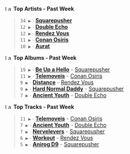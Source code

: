 <!--START_LASTFM_ARTISTS:{"period": "7day", "rows": 5}-->
<a href="https://last.fm" target="_blank"><img src="https://user-images.githubusercontent.com/17434202/215290617-e793598d-d7c9-428f-9975-156db1ba89cc.svg" alt="Last.fm Logo" width="18" height="13"/></a> **Top Artists - Past Week**

> `34 ▶️` ∙ **[Squarepusher](https://www.last.fm/music/Squarepusher)**<br/>
> `12 ▶️` ∙ **[Double Echo](https://www.last.fm/music/Double+Echo)**<br/>
> `12 ▶️` ∙ **[Rendez Vous](https://www.last.fm/music/Rendez+Vous)**<br/>
> `11 ▶️` ∙ **[Conan Osiris](https://www.last.fm/music/Conan+Osiris)**<br/>
> `10 ▶️` ∙ **[Aurat](https://www.last.fm/music/Aurat)**<br/>
<!--END_LASTFM_ARTISTS-->

<!--START_LASTFM_ALBUMS:{"period": "7day", "rows": 5}-->
<a href="https://last.fm" target="_blank"><img src="https://user-images.githubusercontent.com/17434202/215290617-e793598d-d7c9-428f-9975-156db1ba89cc.svg" alt="Last.fm Logo" width="18" height="13"/></a> **Top Albums - Past Week**

> `19 ▶️` ∙ **[Be Up a Hello](https://www.last.fm/music/Squarepusher/Be+Up+a+Hello)** - [Squarepusher](https://www.last.fm/music/Squarepusher)<br/>
> `11 ▶️` ∙ **[Telemoveis](https://www.last.fm/music/Conan+Osiris/Telemoveis)** - [Conan Osiris](https://www.last.fm/music/Conan+Osiris)<br/>
> `9 ▶️` ∙ **[Distance](https://www.last.fm/music/Rendez+Vous/Distance)** - [Rendez Vous](https://www.last.fm/music/Rendez+Vous)<br/>
> `9 ▶️` ∙ **[Hard Normal Daddy](https://www.last.fm/music/Squarepusher/Hard+Normal+Daddy)** - [Squarepusher](https://www.last.fm/music/Squarepusher)<br/>
> `7 ▶️` ∙ **[Ancient Youth](https://www.last.fm/music/Double+Echo/Ancient+Youth)** - [Double Echo](https://www.last.fm/music/Double+Echo)<br/>
<!--END_LASTFM_ALBUMS-->

<!--START_LASTFM_TRACKS:{"period": "7day", "rows": 5}-->
<a href="https://last.fm" target="_blank"><img src="https://user-images.githubusercontent.com/17434202/215290617-e793598d-d7c9-428f-9975-156db1ba89cc.svg" alt="Last.fm Logo" width="18" height="13"/></a> **Top Tracks - Past Week**

> `11 ▶️` ∙ **[Telemoveis](https://www.last.fm/music/Conan+Osiris/_/Telemoveis)** - [Conan Osiris](https://www.last.fm/music/Conan+Osiris)<br/>
> `7 ▶️` ∙ **[Ancient Youth](https://www.last.fm/music/Double+Echo/_/Ancient+Youth)** - [Double Echo](https://www.last.fm/music/Double+Echo)<br/>
> `7 ▶️` ∙ **[Nervelevers](https://www.last.fm/music/Squarepusher/_/Nervelevers)** - [Squarepusher](https://www.last.fm/music/Squarepusher)<br/>
> `6 ▶️` ∙ **[Workout](https://www.last.fm/music/Rendez+Vous/_/Workout)** - [Rendez Vous](https://www.last.fm/music/Rendez+Vous)<br/>
> `5 ▶️` ∙ **[Anirog D9](https://www.last.fm/music/Squarepusher/_/Anirog+D9)** - [Squarepusher](https://www.last.fm/music/Squarepusher)<br/>
<!--END_LASTFM_TRACKS-->